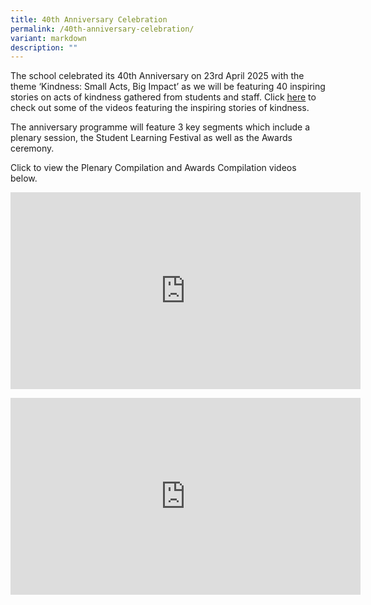 ```yaml
---
title: 40th Anniversary Celebration
permalink: /40th-anniversary-celebration/
variant: markdown
description: ""
---
```

<p>The school celebrated its 40th Anniversary on 23rd April 2025 with the
theme ‘Kindness: Small Acts, Big Impact’ as we will be featuring 40 inspiring
stories on acts of kindness gathered from students and staff. Click <a href="https://go.gov.sg/prss40thanniversary" rel="noopener noreferrer nofollow" target="_blank"><u>here</u></a> to
check out some of the videos featuring the inspiring stories of kindness.</p>
<p>The anniversary programme will feature 3 key segments which include a
plenary session, the Student Learning Festival as well as the Awards ceremony.</p>
<p>Click to view the Plenary Compilation and Awards Compilation videos below.</p>
<div class="iframe-wrapper">
<iframe height="315" width="560" allowfullscreen="true" frameborder="0" src="https://www.youtube.com/embed/lPlHgxs-ybw?si=qZDwvJfwPxfkSbo9"></iframe>
</div>
<p></p>
<div class="iframe-wrapper">
<iframe height="315" width="560" allowfullscreen="true" frameborder="0" src="https://www.youtube.com/embed/7MMjqc29z4E?si=oKLGYXikyZnDHJ1E"></iframe>
</div>
<p></p>